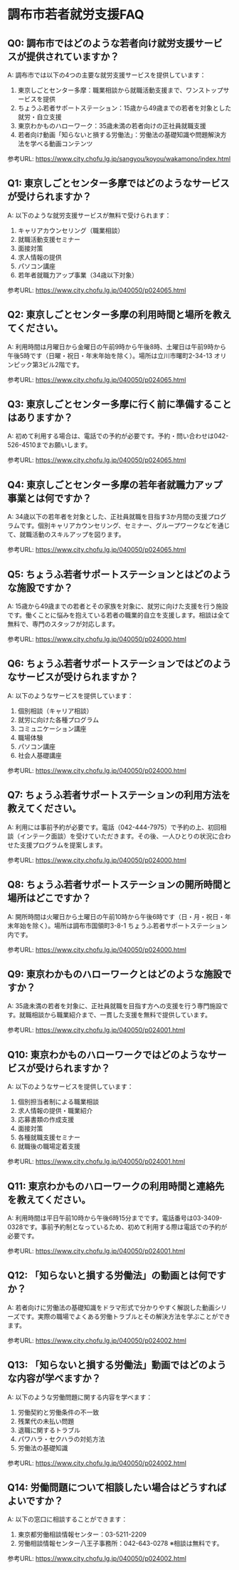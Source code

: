 # 調布市若者就労支援FAQ

## Q0: 調布市ではどのような若者向け就労支援サービスが提供されていますか？
A: 調布市では以下の4つの主要な就労支援サービスを提供しています：
1. 東京しごとセンター多摩：職業相談から就職活動支援まで、ワンストップサービスを提供
2. ちょうふ若者サポートステーション：15歳から49歳までの若者を対象とした就労・自立支援
3. 東京わかものハローワーク：35歳未満の若者向けの正社員就職支援
4. 若者向け動画「知らないと損する労働法」：労働法の基礎知識や問題解決方法を学べる動画コンテンツ

参考URL: https://www.city.chofu.lg.jp/sangyou/koyou/wakamono/index.html

## Q1: 東京しごとセンター多摩ではどのようなサービスが受けられますか？
A: 以下のような就労支援サービスが無料で受けられます：
1. キャリアカウンセリング（職業相談）
2. 就職活動支援セミナー
3. 面接対策
4. 求人情報の提供
5. パソコン講座
6. 若年者就職力アップ事業（34歳以下対象）

参考URL: https://www.city.chofu.lg.jp/040050/p024065.html

## Q2: 東京しごとセンター多摩の利用時間と場所を教えてください。
A: 利用時間は月曜日から金曜日の午前9時から午後8時、土曜日は午前9時から午後5時です（日曜・祝日・年末年始を除く）。場所は立川市曙町2-34-13 オリンピック第3ビル2階です。

参考URL: https://www.city.chofu.lg.jp/040050/p024065.html

## Q3: 東京しごとセンター多摩に行く前に準備することはありますか？
A: 初めて利用する場合は、電話での予約が必要です。予約・問い合わせは042-526-4510までお願いします。

参考URL: https://www.city.chofu.lg.jp/040050/p024065.html

## Q4: 東京しごとセンター多摩の若年者就職力アップ事業とは何ですか？
A: 34歳以下の若年者を対象とした、正社員就職を目指す3か月間の支援プログラムです。個別キャリアカウンセリング、セミナー、グループワークなどを通じて、就職活動のスキルアップを図ります。

参考URL: https://www.city.chofu.lg.jp/040050/p024065.html

## Q5: ちょうふ若者サポートステーションとはどのような施設ですか？
A: 15歳から49歳までの若者とその家族を対象に、就労に向けた支援を行う施設です。働くことに悩みを抱えている若者の職業的自立を支援します。相談は全て無料で、専門のスタッフが対応します。

参考URL: https://www.city.chofu.lg.jp/040050/p024000.html

## Q6: ちょうふ若者サポートステーションではどのようなサービスが受けられますか？
A: 以下のようなサービスを提供しています：
1. 個別相談（キャリア相談）
2. 就労に向けた各種プログラム
3. コミュニケーション講座
4. 職場体験
5. パソコン講座
6. 社会人基礎講座

参考URL: https://www.city.chofu.lg.jp/040050/p024000.html

## Q7: ちょうふ若者サポートステーションの利用方法を教えてください。
A: 利用には事前予約が必要です。電話（042-444-7975）で予約の上、初回相談（インテーク面談）を受けていただきます。その後、一人ひとりの状況に合わせた支援プログラムを提案します。

参考URL: https://www.city.chofu.lg.jp/040050/p024000.html

## Q8: ちょうふ若者サポートステーションの開所時間と場所はどこですか？
A: 開所時間は火曜日から土曜日の午前10時から午後6時です（日・月・祝日・年末年始を除く）。場所は調布市国領町3-8-1 ちょうふ若者サポートステーション内です。

参考URL: https://www.city.chofu.lg.jp/040050/p024000.html

## Q9: 東京わかものハローワークとはどのような施設ですか？
A: 35歳未満の若者を対象に、正社員就職を目指す方への支援を行う専門施設です。就職相談から職業紹介まで、一貫した支援を無料で提供しています。

参考URL: https://www.city.chofu.lg.jp/040050/p024001.html

## Q10: 東京わかものハローワークではどのようなサービスが受けられますか？
A: 以下のようなサービスを提供しています：
1. 個別担当者制による職業相談
2. 求人情報の提供・職業紹介
3. 応募書類の作成支援
4. 面接対策
5. 各種就職支援セミナー
6. 就職後の職場定着支援

参考URL: https://www.city.chofu.lg.jp/040050/p024001.html

## Q11: 東京わかものハローワークの利用時間と連絡先を教えてください。
A: 利用時間は平日午前10時から午後6時15分までです。電話番号は03-3409-0328です。事前予約制となっているため、初めて利用する際は電話での予約が必要です。

参考URL: https://www.city.chofu.lg.jp/040050/p024001.html

## Q12: 「知らないと損する労働法」の動画とは何ですか？
A: 若者向けに労働法の基礎知識をドラマ形式で分かりやすく解説した動画シリーズです。実際の職場でよくある労働トラブルとその解決方法を学ぶことができます。

参考URL: https://www.city.chofu.lg.jp/040050/p024002.html

## Q13: 「知らないと損する労働法」動画ではどのような内容が学べますか？
A: 以下のような労働問題に関する内容を学べます：
1. 労働契約と労働条件の不一致
2. 残業代の未払い問題
3. 退職に関するトラブル
4. パワハラ・セクハラの対処方法
5. 労働法の基礎知識

参考URL: https://www.city.chofu.lg.jp/040050/p024002.html

## Q14: 労働問題について相談したい場合はどうすればよいですか？
A: 以下の窓口に相談することができます：
1. 東京都労働相談情報センター：03-5211-2209
2. 労働相談情報センター八王子事務所：042-643-0278
※相談は無料です。

参考URL: https://www.city.chofu.lg.jp/040050/p024002.html
